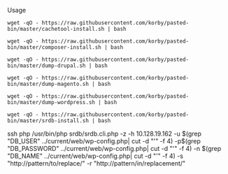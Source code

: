 Usage

```shell
wget -qO - https://raw.githubusercontent.com/korby/pasted-bin/master/cachetool-install.sh | bash
```
```shell
wget -qO - https://raw.githubusercontent.com/korby/pasted-bin/master/composer-install.sh | bash
```
```shell
wget -qO - https://raw.githubusercontent.com/korby/pasted-bin/master/dump-drupal.sh | bash
```
```shell
wget -qO - https://raw.githubusercontent.com/korby/pasted-bin/master/dump-magento.sh | bash
```
```shell
wget -qO - https://raw.githubusercontent.com/korby/pasted-bin/master/dump-wordpress.sh | bash
```
```shell
wget -qO - https://raw.githubusercontent.com/korby/pasted-bin/master/srdb-install.sh | bash
```
ssh php /usr/bin/php srdb/srdb.cli.php -z -h 10.128.19.162 -u $(grep "DB_USER" ../current/web/wp-config.php| cut -d "'" -f 4) -p$(grep "DB_PASSWORD" ../current/web/wp-config.php| cut -d "'" -f 4) -n $(grep "DB_NAME" ../current/web/wp-config.php| cut -d "'" -f 4) -s "http://pattern/to/replace/" -r "http://pattern/in/replacement/"
